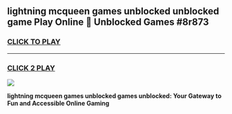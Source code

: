 
## lightning mcqueen games unblocked unblocked game Play Online 👋 Unblocked Games #8r873
<h3>
<a href="https://premium.freeplayer.one?title=lightning_mcqueen_games_unblocked&ref=21F">CLICK TO PLAY</a></h3>
<hr>

<h3>
<a href="https://premium.freeplayer.one?title=lightning_mcqueen_games_unblocked&ref=21F">CLICK 2 PLAY</a>
  
</h3>

<a href="https://premium.freeplayer.one?title=lightning_mcqueen_games_unblocked&ref=21F/"><img src="https://clearcache.store/games.png"></a>


**lightning mcqueen games unblocked games unblocked: Your Gateway to Fun and Accessible Online Gaming**
